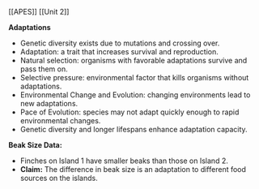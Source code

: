 [[APES]]
[[Unit 2]]


**Adaptations**

* Genetic diversity exists due to mutations and crossing over.
* Adaptation: a trait that increases survival and reproduction.
* Natural selection: organisms with favorable adaptations survive and pass them on.
* Selective pressure: environmental factor that kills organisms without adaptations.
* Environmental Change and Evolution: changing environments lead to new adaptations.
* Pace of Evolution: species may not adapt quickly enough to rapid environmental changes.
* Genetic diversity and longer lifespans enhance adaptation capacity.

**Beak Size Data:**

* Finches on Island 1 have smaller beaks than those on Island 2.
* **Claim:** The difference in beak size is an adaptation to different food sources on the islands.